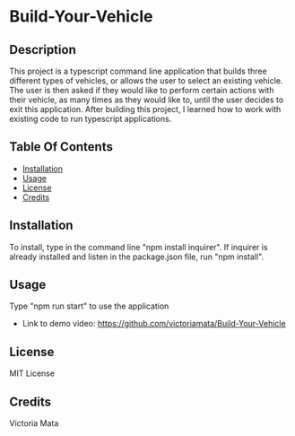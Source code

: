 # Build-Your-Vehicle

## Description
This project is a typescript command line application that builds three different types of vehicles, or allows the user to select an existing vehicle. The user is then asked if they would like to perform certain actions with their vehicle, as many times as they would like to, until the user decides to exit this application. After building this project, I learned how to work with existing code to run typescript applications.

## Table Of Contents
- [Installation](#installation)
- [Usage](#usage)
- [License](#license)
- [Credits](#credits)

## Installation
To install, type in the command line "npm install inquirer". 
If inquirer is already installed and listen in the package.json file, run "npm install".

## Usage
Type "npm run start" to use the application

* Link to demo video: https://github.com/victoriamata/Build-Your-Vehicle

## License
MIT License

## Credits
Victoria Mata